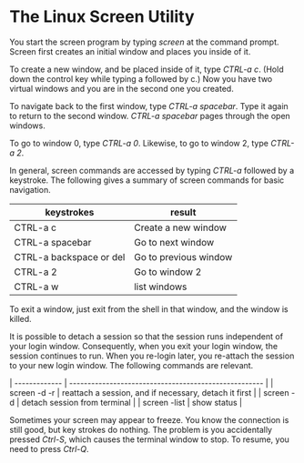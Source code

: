 # The Linux Screen Utility

You start the screen program by typing _screen_ at the command prompt. 
Screen first creates an initial window and places you inside of it.

To create a new window, and be placed inside of it, type _CTRL-a c_. 
(Hold down the control key while typing a followed by c.) 
Now you have two virtual windows and you are in the second one you created.

To navigate back to the first window, type _CTRL-a spacebar_. 
Type it again to return to the second window. 
_CTRL-a spacebar_ pages through the open windows.

To go to window 0, type _CTRL-a 0_. 
Likewise, to go to window 2, type _CTRL-a 2_.

In general, screen commands are accessed by typing _CTRL-a_ followed by a keystroke. 
The following gives a summary of screen commands for basic navigation.

| keystrokes              | result                |
|-------------------------|-----------------------|
| CTRL-a c                | Create a new window   |
| CTRL-a spacebar         | Go to next window     |
| CTRL-a backspace or del | Go to previous window |
| CTRL-a 2                | Go to window 2        |
| CTRL-a w                | list windows          |

To exit a window, just exit from the shell in that window, and the window is killed.

It is possible to detach a session so that
the session runs independent of your login window.
Consequently, when you exit your login window, the session continues to run. 
When you re-login later, you re-attach the session to your new login window. 
The following commands are relevant.

| ------------- | ----------------------------------------------------- |
| screen -d -r 	| reattach a session, and if necessary, detach it first |
| screen -d 	| detach session from terminal                          |
| screen -list 	| show status                                           |

Sometimes your screen may appear to freeze. 
You know the connection is still good, but key strokes do nothing. 
The problem is you accidentally pressed _Ctrl-S_, 
which causes the terminal window to stop. 
To resume, you need to press _Ctrl-Q_.


